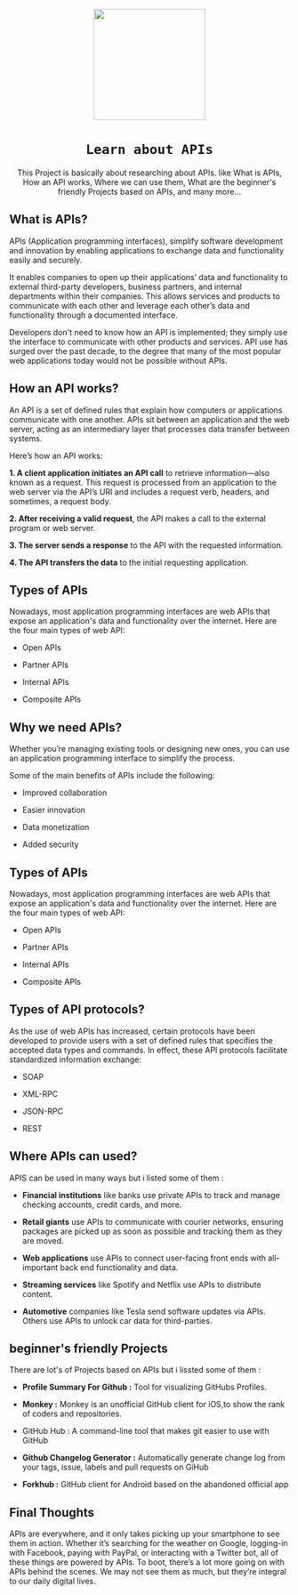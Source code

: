 <p align="center"> 
<img src="https://user-images.githubusercontent.com/84700316/136713937-691b1d22-7993-4116-a373-1287fa3c1c6b.png" width=200px;>
</p>

<h1 align="center"><code>Learn about APIs</code></h1>
<p align="center">This Project is basically about researching about APIs. like What is APIs, 
How an API works, Where we can use them, What are the beginner's friendly Projects based on APIs, and many more...
</p>

## What is APIs?
APIs (Application programming interfaces), simplify software development and innovation by enabling applications to exchange data and functionality easily and securely.

It enables companies to open up their applications’ data and functionality to external third-party developers, business partners, and internal departments within their companies.
This allows services and products to communicate with each other and leverage each other’s data and functionality through a documented interface. 

Developers don't need to know how an API is implemented; they simply use the interface to communicate with other products and services. API use has surged over the past decade,
to the degree that many of the most popular web applications today would not be possible without APIs.


## How an API works?
An API is a set of defined rules that explain how computers or applications communicate with one another. APIs sit between an application and the web server, acting as an intermediary layer that processes data transfer between systems.

Here’s how an API works:

**1. A client application initiates an API call** to retrieve information—also known as a request. This request is processed from an application to the web server via the API’s URI and includes a request verb, headers, and sometimes, a request body.

**2. After receiving a valid request**, the API makes a call to the external program or web server.

**3. The server sends a response** to the API with the requested information.

**4. The API transfers the data** to the initial requesting application.

## Types of APIs
Nowadays, most application programming interfaces are web APIs that expose an application's data and functionality over the internet. Here are the four main types of web API:

- Open APIs

- Partner APIs

- Internal APIs

- Composite APIs

## Why we need APIs?
Whether you’re managing existing tools or designing new ones, you can use an application programming interface to simplify the process. 

Some of the main benefits of APIs include the following:

- Improved collaboration

- Easier innovation

- Data monetization

- Added security

## Types of APIs
Nowadays, most application programming interfaces are web APIs that expose an application's data and functionality over the internet. Here are the four main types of web API:

- Open APIs

- Partner APIs

- Internal APIs

- Composite APIs

## Types of API protocols?
As the use of web APIs has increased, certain protocols have been developed to provide users with a set of defined rules that specifies the accepted data types and commands. In effect, these API protocols facilitate standardized information exchange:

- SOAP

- XML-RPC

- JSON-RPC

- REST

## Where APIs can used?
APIS can be used in many ways but i listed some of them : 

- **Financial institutions** like banks use private APIs to track and manage checking accounts, credit cards, and more.

- **Retail giants** use APIs to communicate with courier networks, ensuring packages are picked up as soon as possible and tracking them as they are moved.

- **Web applications** use APIs to connect user-facing front ends with all-important back end functionality and data.

- **Streaming services** like Spotify and Netflix use APIs to distribute content.

- **Automotive** companies like Tesla send software updates via APIs. Others use APIs to unlock car data for third-parties.

## beginner's friendly Projects 
There are lot's of Projects based on APIs but i lissted some of them : 

- **Profile Summary For Github :**  Tool for visualizing GitHubs Profiles.

- **Monkey :**  Monkey is an unofficial GitHub client for iOS,to show the rank of coders and repositories.

- GitHub Hub : A command-line tool that makes git easier to use with GitHub  

- **Github Changelog Generator :** Automatically generate change log from your tags, issue, labels and pull requests on GiHub

- **Forkhub :** GitHub client for Android based on the abandoned official app 

## Final Thoughts
APIs are everywhere, and it only takes picking up your smartphone to see them in action. Whether it’s searching
for the weather on Google, logging-in with Facebook, paying with PayPal, or interacting with a Twitter bot, all
of these things are powered by APIs. To boot, there’s a lot more going on with APIs behind the scenes. We may not 
see them as much, but they’re integral to our daily digital lives.
